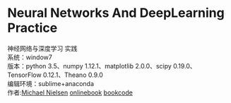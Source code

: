# Neural Networks And DeepLearning Practice
神经网络与深度学习 实践<br>
系统：window7<br>
版本：python 3.5、numpy 1.12.1、matplotlib 2.0.0、scipy 0.19.0、TensorFlow 0.12.1、Theano 0.9.0<br>
编辑环境：sublime+anaconda<br>
作者:[Michael Nielsen](http://michaelnielsen.org/)  [onlinebook](http://neuralnetworksanddeeplearning.com/) [bookcode](https://github.com/mnielsen/neural-networks-and-deep-learning)
